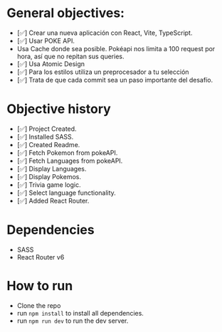 # General objectives:
  - [✅]  Crear una nueva aplicación con React, Vite, TypeScript.
  - [✅] Usar POKE API.
  - Usa Cache donde sea posible. Pokéapi nos limita a 100 request por hora, así que no
    repitan sus queries.
  - [✅] Usa Atomic Design
  - [✅] Para los estilos utiliza un preprocesador a tu selección
  - [✅] Trata de que cada commit sea un paso importante del desafío.
  
# Objective history
  - [✅] Project Created.
  - [✅] Installed SASS.
  - [✅] Created Readme.
  - [✅] Fetch Pokemon from pokeAPI.
  - [✅] Fetch Languages from pokeAPI.
  - [✅] Display Languages.
  - [✅] Display Pokemos.
  - [✅] Trivia game logic.
  - [✅] Select language functionality.
  - [✅] Added React Router.

# Dependencies 

  - SASS
  - React Router v6

# How to run

  - Clone the repo
  - run `npm install` to install all dependencies.
  - run `npm run dev` to run the dev server. 
